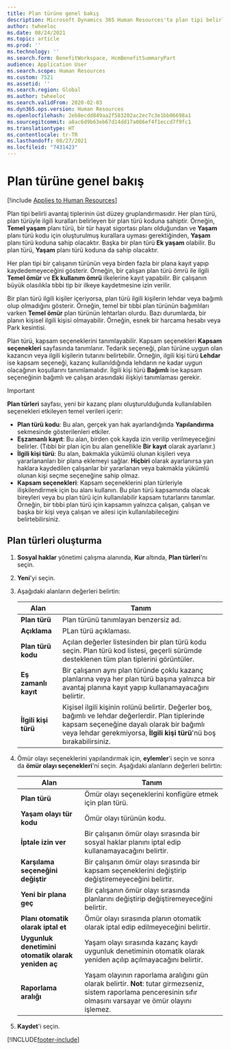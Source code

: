 ```yaml
---
title: Plan türüne genel bakış
description: Microsoft Dynamics 365 Human Resources'ta plan tipi belirli avantaj tiplerinin üst düzey gruplandırmasıdır.
author: twheeloc
ms.date: 08/24/2021
ms.topic: article
ms.prod: ''
ms.technology: ''
ms.search.form: BenefitWorkspace, HcmBenefitSummaryPart
audience: Application User
ms.search.scope: Human Resources
ms.custom: 7521
ms.assetid: ''
ms.search.region: Global
ms.author: twheeloc
ms.search.validFrom: 2020-02-03
ms.dyn365.ops.version: Human Resources
ms.openlocfilehash: 2eb8ecdd849aa2f583202ac2ec7c3e1bb06698a1
ms.sourcegitcommit: a8ac6d9b63eb67d14dd17a086ef4f1eccd7f9fc1
ms.translationtype: HT
ms.contentlocale: tr-TR
ms.lasthandoff: 08/27/2021
ms.locfileid: "7431423"
---
```

# <a name="plan-type-overview"></a>Plan türüne genel bakış

[!include [Applies to Human Resources](../includes/applies-to-hr.md)]

Plan tipi belirli avantaj tiplerinin üst düzey gruplandırmasıdır. Her plan türü, plan türüyle ilgili kuralları belirleyen bir plan türü koduna sahiptir. Örneğin, **Temel yaşam** planı türü, bir tür hayat sigortası planı olduğundan ve **Yaşam** planı türü kodu için oluşturulmuş kurallara uyması gerektiğinden, **Yaşam** planı türü koduna sahip olacaktır. Başka bir plan türü **Ek yaşam** olabilir. Bu plan türü, **Yaşam** planı türü koduna da sahip olacaktır.

Her plan tipi bir çalışanın türünün veya birden fazla bir plana kayıt yapıp kaydedemeyeceğini gösterir. Örneğin, bir çalışan plan türü ömrü ile ilgili **Temel ömür** ve **Ek kullanım ömrü** ilkelerine kayıt yapabilir. Bir çalışanın büyük olasılıkla tıbbi tip bir ilkeye kaydetmesine izin verilir.

Bir plan türü ilgili kişiler içeriyorsa, plan türü ilgili kişilerin lehdar veya bağımlı olup olmadığını gösterir. Örneğin, temel bir tıbbi plan türünün bağımlıları varken **Temel ömür** plan türünün lehtarları olurdu. Bazı durumlarda, bir planın kişisel ilgili kişisi olmayabilir. Örneğin, esnek bir harcama hesabı veya Park kesintisi.


Plan türü, kapsam seçeneklerini tanımlayabilir. Kapsam seçenekleri **Kapsam seçenekleri** sayfasında tanımlanır. Tedarik seçeneği, plan türüne uygun olan kazancın veya ilgili kişilerin tutarını belirtebilir. Örneğin, ilgili kişi türü **Lehdar** ise kapsam seçeneği, kazanç kullanıldığında lehdarın ne kadar uygun olacağının koşullarını tanımlamalıdır. İlgili kişi türü **Bağımlı** ise kapsam seçeneğinin bağımlı ve çalışan arasındaki ilişkiyi tanımlaması gerekir. 

> [!IMPORTANT]
> **Plan türleri** sayfası, yeni bir kazanç planı oluşturulduğunda kullanılabilen seçenekleri etkileyen temel verileri içerir:
>
> - **Plan türü kodu**: Bu alan, gerçek yan hak ayarlandığında **Yapılandırma** sekmesinde gösterilenleri etkiler.  
> - **Eşzamanlı kayıt**: Bu alan, birden çok kayda izin verilip verilmeyeceğini belirler. (Tıbbi bir plan için bu alan genellikle **Bir kayıt** olarak ayarlanır.)
> - **İlgili kişi türü**: Bu alan, bakmakla yükümlü olunan kişileri veya yararlananları bir plana eklemeyi sağlar. **Hiçbiri** olarak ayarlanırsa yan haklara kaydedilen çalışanlar bir yararlanan veya bakmakla yükümlü olunan kişi seçme seçeneğine sahip olmaz.
> - **Kapsam seçenekleri**: Kapsam seçeneklerini plan türleriyle ilişkilendirmek için bu alanı kullanın. Bu plan türü kapsamında olacak bireyleri veya bu plan türü için kullanılabilir kapsam tutarlarını tanımlar. Örneğin, bir tıbbi plan türü için kapsamın yalnızca çalışan, çalışan ve başka bir kişi veya çalışan ve ailesi için kullanılabileceğini belirtebilirsiniz.

## <a name="create-plan-types"></a>Plan türleri oluşturma

1. **Sosyal haklar** yönetimi çalışma alanında, **Kur** altında, **Plan türleri**'nı seçin.

2. **Yeni**'yi seçin.

3. Aşağıdaki alanların değerleri belirtin:

   | Alan | Tanım |
   | --- | --- |
   | **Plan türü** | Plan türünü tanımlayan benzersiz ad. |
   | **Açıklama** | PLan türü açıklaması. |
   | **Plan türü kodu** | Açılan değerler listesinden bir plan türü kodu seçin. Plan türü kod listesi, geçerli sürümde desteklenen tüm plan tiplerini görüntüler. |
   | **Eş zamanlı kayıt** | Bir çalışanın aynı plan türünde çoklu kazanç planlarına veya her plan türü başına yalnızca bir avantaj planına kayıt yapıp kullanamayacağını belirtir. |
   | **İlgili kişi türü** | Kişisel ilgili kişinin rolünü belirtir. Değerler boş, bağımlı ve lehdar değerlerdir. Plan tiplerinde kapsam seçeneğine dayalı olarak bir bağımlı veya lehdar gerekmiyorsa, **İlgili kişi türü**'nü boş bırakabilirsiniz. |

4. Ömür olayı seçeneklerini yapılandırmak için, **eylemler**'i seçin ve sonra da **ömür olayı seçenekleri**'ni seçin. Aşağıdaki alanların değerleri belirtin:

   | Alan | Tanım |
   | --- | --- |
   | **Plan türü** | Ömür olayı seçeneklerini konfigüre etmek için plan türü. |
   | **Yaşam olayı tür kodu** | Ömür olayı türünün kodu. |
   | **İptale izin ver** | Bir çalışanın ömür olayı sırasında bir sosyal haklar planını iptal edip kullanamayacağını belirtir. |
   | **Karşılama seçeneğini değiştir** | Bir çalışanın ömür olayı sırasında bir kapsam seçeneklerini değiştirip değiştiremeyeceğini belirtir. |
   | **Yeni bir plana geç** | Bir çalışanın ömür olayı sırasında planlarını değiştirip değiştiremeyeceğini belirtir. |
   | **Planı otomatik olarak iptal et** | Ömür olayı sırasında planın otomatik olarak iptal edip edilmeyeceğini belirtir. |
   | **Uygunluk denetimini otomatik olarak yeniden aç** | Yaşam olayı sırasında kazanç kaydı uygunluk denetiminin otomatik olarak yeniden açılıp açılmayacağını belirtir. |
   | **Raporlama aralığı** | Yaşam olayının raporlama aralığını gün olarak belirtir. **Not**: tutar girmezseniz, sistem raporlama penceresinin sıfır olmasını varsayar ve ömür olayını işlemez. |

5. **Kaydet**'i seçin. 


[!INCLUDE[footer-include](../includes/footer-banner.md)]
